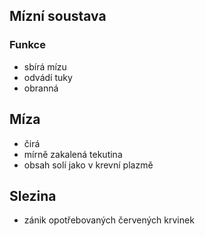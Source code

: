 ## Mízní soustava
### Funkce
- sbírá mízu
- odvádí tuky
- obranná

## Míza
- čirá
- mírně zakalená tekutina
- obsah solí jako v krevní plazmě

## Slezina
- zánik opotřebovaných červených krvinek